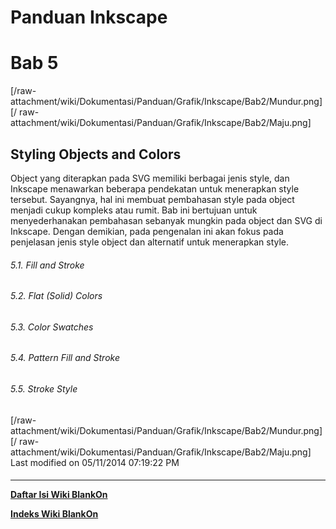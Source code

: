 # Panduan Inkscape
# Bab 5
[/raw-attachment/wiki/Dokumentasi/Panduan/Grafik/Inkscape/Bab2/Mundur.png] [/
raw-attachment/wiki/Dokumentasi/Panduan/Grafik/Inkscape/Bab2/Maju.png]
## Styling Objects and Colors
Object yang diterapkan pada SVG memiliki berbagai jenis style, dan Inkscape
menawarkan beberapa pendekatan untuk menerapkan style tersebut. Sayangnya, hal
ini membuat pembahasan style pada object menjadi cukup kompleks atau rumit. Bab
ini bertujuan untuk menyederhanakan pembahasan sebanyak mungkin pada object dan
SVG di Inkscape. Dengan demikian, pada pengenalan ini akan fokus pada
penjelasan jenis style object dan alternatif untuk menerapkan style.
###### 5.1. Fill and Stroke
###### 5.2. Flat (Solid) Colors
###### 5.3. Color Swatches
###### 5.4. Pattern Fill and Stroke
###### 5.5. Stroke Style
[/raw-attachment/wiki/Dokumentasi/Panduan/Grafik/Inkscape/Bab2/Mundur.png] [/
raw-attachment/wiki/Dokumentasi/Panduan/Grafik/Inkscape/Bab2/Maju.png]
Last modified on 05/11/2014 07:19:22 PM
#### 
    
 
 
 
 
 
---
[**Daftar Isi Wiki BlankOn**](/DaftarIsi/README.md)
 
[**Indeks Wiki BlankOn**](/Indeks.md)
